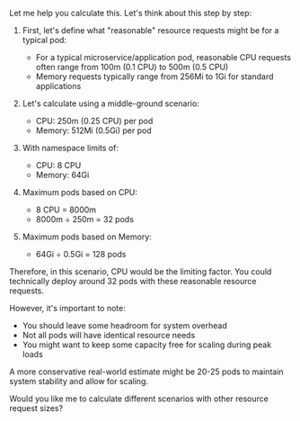 Let me help you calculate this. Let's think about this step by step:

1. First, let's define what "reasonable" resource requests might be for a typical pod:
   - For a typical microservice/application pod, reasonable CPU requests often range from 100m (0.1 CPU) to 500m (0.5 CPU)
   - Memory requests typically range from 256Mi to 1Gi for standard applications

2. Let's calculate using a middle-ground scenario:
   - CPU: 250m (0.25 CPU) per pod
   - Memory: 512Mi (0.5Gi) per pod

3. With namespace limits of:
   - CPU: 8 CPU
   - Memory: 64Gi

4. Maximum pods based on CPU:
   - 8 CPU = 8000m
   - 8000m ÷ 250m = 32 pods

5. Maximum pods based on Memory:
   - 64Gi ÷ 0.5Gi = 128 pods

Therefore, in this scenario, CPU would be the limiting factor. You could technically deploy around 32 pods with these reasonable resource requests.

However, it's important to note:
- You should leave some headroom for system overhead
- Not all pods will have identical resource needs
- You might want to keep some capacity free for scaling during peak loads

A more conservative real-world estimate might be 20-25 pods to maintain system stability and allow for scaling.

Would you like me to calculate different scenarios with other resource request sizes?
